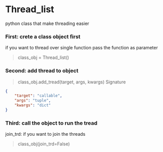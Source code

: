 # Thread_list<br />
python class that make threading easier <br />

### First: crete a class object first<br />
if you want to thread over single function pass the function as parameter
> class_obj = Thread_list()

### Second: add thread to object<br />
> class_obj.add_tread(target, args, kwargs)
Signature<br />
```json
{
    "target": "callable",
    "args": "tuple",
    "kwargs": "dict"
}
```
### Third: call the object to run the tread<br />
join_trd: if you want to join the threads<br />
> class_obj(join_trd=False)
